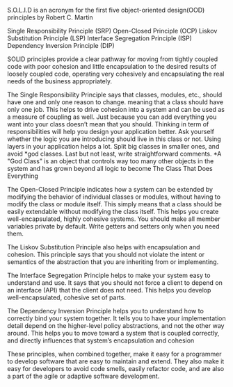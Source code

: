 
S.O.L.I.D is an acronym for the first five object-oriented design(OOD) principles by Robert C. Martin

  Single Responsibility Principle (SRP)
  Open-Closed Principle (OCP)
  Liskov Substitution Principle (LSP)
  Interface Segregation Principle (ISP)
  Dependency Inversion Principle (DIP)
  
  SOLID principles provide a clear pathway for moving from tightly coupled code with poor cohesion and little encapsulation 
  to the desired results of loosely coupled code, operating very cohesively and encapsulating the real needs of the 
  business appropriately.
  
  The Single Responsibility Principle says that classes, modules, etc., should have one and only one reason to change. 
  meaning that a class should have only one job.
  This helps to drive cohesion into a system and can be used as a measure of coupling as well.
  Just because you can add everything you want into your class doesn’t mean that you should. 
  Thinking in term of  responsibilities will help you design your application better. 
  Ask yourself whether the logic you are introducing should live in this class or not. 
  Using layers in your application helps a lot. 
  Split big classes in smaller ones, and avoid *god classes. Last but not least, write straightforward comments.
  *A "God Class" is an object that controls way too many other objects in the system and has grown beyond all logic to become    The Class That Does Everything
  
  The Open-Closed Principle indicates how a system can be extended by modifying the behavior of individual classes or modules,   without having to modify the class or module itself. 
  This simply means that a class should be easily extendable without modifying the class itself.
  This helps you create well-encapsulated, highly cohesive systems.
  You should make all member variables private by default. Write getters and setters only when you need them.

  The Liskov Substitution Principle also helps with encapsulation and cohesion. 
  This principle says that you should not violate the intent or semantics of the abstraction that you are inheriting from 
  or implementing.

  The Interface Segregation Principle helps to make your system easy to understand and use. 
  It says that you should not force a client to depend on an interface (API) that the client does not need. 
  This helps you develop well-encapsulated, cohesive set of parts.

  The Dependency Inversion Principle helps you to understand how to correctly bind your system together. 
  It tells you to have your implementation detail depend on the higher-level policy abstractions, and not the other way around.   This helps you to move toward a system that is coupled correctly, and directly influences that system’s encapsulation 
  and cohesion

These principles, when combined together, make it easy for a programmer to develop software that are easy to maintain and extend. They also make it easy for developers to avoid code smells, easily refactor code, and are also a part of the agile or adaptive software development.
